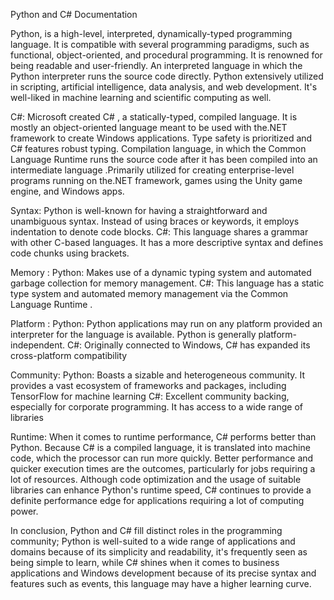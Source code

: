 Python and C# Documentation

Python, is a high-level, interpreted, dynamically-typed programming language. It is compatible with several programming paradigms, such as functional, object-oriented, and procedural programming. It is renowned for being readable and user-friendly. An interpreted language in which the Python interpreter runs the source code directly. Python extensively utilized in scripting, artificial intelligence, data analysis, and web development. It's well-liked in machine learning and scientific computing as well.

 C#: Microsoft created C# , a statically-typed, compiled language. It is mostly an object-oriented language meant to be used with the.NET framework to create Windows applications. Type safety is prioritized and C# features robust typing.  Compilation language, in which the Common Language Runtime runs the source code after it has been compiled into an intermediate language .Primarily utilized for creating enterprise-level programs running on the.NET framework, games using the Unity game engine, and Windows apps.

Syntax:
Python is well-known for having a straightforward and unambiguous syntax. Instead of using braces or keywords, it employs indentation to denote code blocks.
C#: This language shares a grammar with other C-based languages. It has a more descriptive syntax and defines code chunks using brackets.

Memory :
Python: Makes use of a dynamic typing system and automated garbage collection for memory management.
 C#: This language has a static type system and automated memory management via the Common Language Runtime .

Platform :
Python: Python applications may run on any platform provided an interpreter for the language is available. Python is generally platform-independent.
 C#: Originally connected to Windows, C# has expanded its cross-platform compatibility 

Community: 
Python: Boasts a sizable and heterogeneous community. It provides a vast ecosystem of frameworks and packages, including TensorFlow for machine learning 
C#: Excellent community backing, especially for corporate programming. It has access to a wide range of libraries

Runtime: 
When it comes to runtime performance, C# performs better than Python. Because C# is a compiled language, it is translated into machine code, which the processor can run more quickly. Better performance and quicker execution times are the outcomes, particularly for jobs requiring a lot of resources.
Although code optimization and the usage of suitable libraries can enhance Python's runtime speed, C# continues to provide a definite performance edge for applications requiring a lot of computing power.


In conclusion, Python and C# fill distinct roles in the programming community; Python is well-suited to a wide range of applications and domains because of its simplicity and readability, it's frequently seen as being simple to learn, while C# shines when it comes to business applications and Windows development because of its precise syntax and features such as events, this language may have a higher learning curve.

